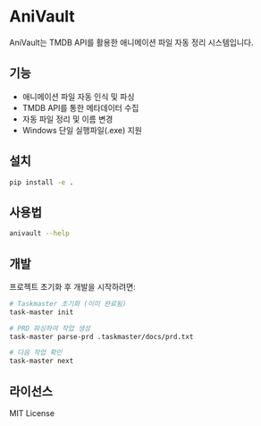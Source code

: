 # AniVault

AniVault는 TMDB API를 활용한 애니메이션 파일 자동 정리 시스템입니다.

## 기능

- 애니메이션 파일 자동 인식 및 파싱
- TMDB API를 통한 메타데이터 수집
- 자동 파일 정리 및 이름 변경
- Windows 단일 실행파일(.exe) 지원

## 설치

```bash
pip install -e .
```

## 사용법

```bash
anivault --help
```

## 개발

프로젝트 초기화 후 개발을 시작하려면:

```bash
# Taskmaster 초기화 (이미 완료됨)
task-master init

# PRD 파싱하여 작업 생성
task-master parse-prd .taskmaster/docs/prd.txt

# 다음 작업 확인
task-master next
```

## 라이선스

MIT License
